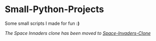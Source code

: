 # Small-Python-Projects
Some small scripts I made for fun **:)**

*The Space Innaders clone has been moved to [Space-Invaders-Clone](https://github.com/AAAAAmed/Space-Invaders-Clone)*
